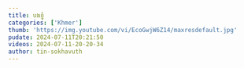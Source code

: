 ```yaml
---
title: បងខ្ញុំ
categories: ['Khmer']
thumb: 'https://img.youtube.com/vi/EcoGwjW6Z14/maxresdefault.jpg'
pudate: 2024-07-11T20:21:50
videos: 2024-07-11-20-20-34
author: tin-sokhavuth
---
```

